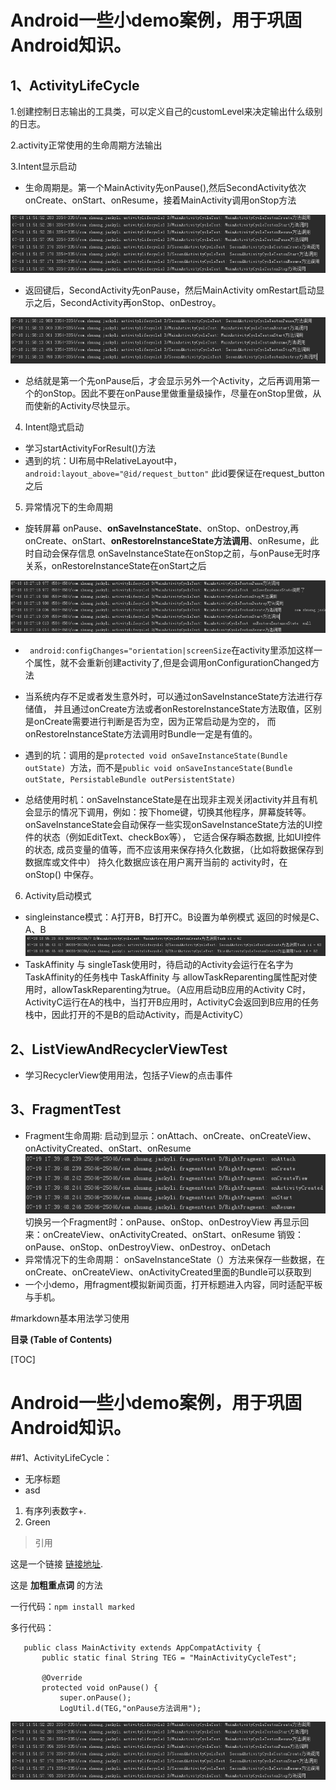 # Android一些小demo案例，用于巩固Android知识。
## 1、ActivityLifeCycle

1.创建控制日志输出的工具类，可以定义自己的customLevel来决定输出什么级别的日志。

2.activity正常使用的生命周期方法输出

3.Intent显示启动
* 生命周期是。第一个MainActivity先onPause(),然后SecondActivity依次onCreate、onStart、onResume，接着MainActivity调用onStop方法

![启动第二个Activity](https://github.com/zhuangshaoBryant/MyAndroidProject/raw/master/Screenshots/1.png)

* 返回键后，SecondActivity先onPause，然后MainActivity omRestart启动显示之后，SecondActivity再onStop、onDestroy。

![返回到第一个Activity](https://github.com/zhuangshaoBryant/MyAndroidProject/raw/master/Screenshots/2.png)

* 总结就是第一个先onPause后，才会显示另外一个Activity，之后再调用第一个的onStop。因此不要在onPause里做重量级操作，尽量在onStop里做，从而使新的Activity尽快显示。

4. Intent隐式启动
* 学习startActivityForResult()方法
* 遇到的坑：UI布局中RelativeLayout中， `android:layout_above="@id/request_button"` 此id要保证在request_button之后

5. 异常情况下的生命周期
* 旋转屏幕 onPause、**onSaveInstanceState**、onStop、onDestroy,再onCreate、onStart、**onRestoreInstanceState方法调用**、onResume，此时自动会保存信息
onSaveInstanceState在onStop之前，与onPause无时序关系，onRestoreInstanceState在onStart之后

![异常销毁时生命周期](https://github.com/zhuangshaoBryant/MyAndroidProject/raw/master/Screenshots/3.png)
* ` android:configChanges="orientation|screenSize`在activity里添加这样一个属性，就不会重新创建activity了,但是会调用onConfigurationChanged方法
* 当系统内存不足或者发生意外时，可以通过onSaveInstanceState方法进行存储值，
并且通过onCreate方法或者onRestoreInstanceState方法取值，区别是onCreate需要进行判断是否为空，因为正常启动是为空的，
而onRestoreInstanceState方法调用时Bundle一定是有值的。

* 遇到的坑：调用的是`protected void onSaveInstanceState(Bundle outState) `方法，而不是`public void onSaveInstanceState(Bundle outState, PersistableBundle outPersistentState) `

* 总结使用时机：onSaveInstanceState是在出现非主观关闭activity并且有机会显示的情况下调用，例如：按下home键，切换其他程序，屏幕旋转等。
onSaveInstanceState会自动保存一些实现onSaveInstanceState方法的UI控件的状态（例如EditText、checkBox等），
它适合保存瞬态数据, 比如UI控件的状态, 成员变量的值等，而不应该用来保存持久化数据，（比如将数据保存到数据库或文件中）
持久化数据应该在用户离开当前的 activity时，在 onStop() 中保存。


6. Activity启动模式
* singleinstance模式：A打开B，B打开C。B设置为单例模式
返回的时候是C、A、B
![异常销毁时生命周期](https://github.com/zhuangshaoBryant/MyAndroidProject/raw/master/Screenshots/4.png)
* TaskAffinity 与 singleTask使用时，待启动的Activity会运行在名字为TaskAffinity的任务栈中
TaskAffinity 与 allowTaskReparenting属性配对使用时，allowTaskReparenting为true。（A应用启动B应用的Activity C时，
ActivityC运行在A的栈中，当打开B应用时，ActivityC会返回到B应用的任务栈中，因此打开的不是B的启动Activity，而是ActivityC）

## 2、ListViewAndRecyclerViewTest
* 学习RecyclerView使用用法，包括子View的点击事件
## 3、FragmentTest
* Fragment生命周期:
启动到显示：onAttach、onCreate、onCreateView、onActivityCreated、onStart、onResume
![异常销毁时生命周期](https://github.com/zhuangshaoBryant/MyAndroidProject/raw/master/Screenshots/5.png)
切换另一个Fragment时：onPause、onStop、onDestroyView
再显示回来：onCreateView、onActivityCreated、onStart、onResume
销毁：onPause、onStop、onDestroyView、onDestroy、onDetach
* 异常情况下的生命周期：
onSaveInstanceState（）方法来保存一些数据，在onCreate、onCreateView、onActivityCreated里面的Bundle可以获取到
* 一个小demo，用fragment模拟新闻页面，打开标题进入内容，同时适配平板与手机。

#markdown基本用法学习使用


**目录 (Table of Contents)**

[TOC]

# Android一些小demo案例，用于巩固Android知识。
##1、ActivityLifeCycle：
* 无序标题
* asd
1. 有序列表数字+.
2. Green

>引用

这是一个链接 [链接地址](http://example.com/).

这是 **加粗重点词** 的方法

一行代码：`npm install marked`

多行代码：
```
   public class MainActivity extends AppCompatActivity {
       public static final String TEG = "MainActivityCycleTest";
   
       @Override
       protected void onPause() {
           super.onPause();
           LogUtil.d(TEG,"onPause方法调用");

```
   
![测试图片](https://github.com/zhuangshaoBryant/MyAndroidProject/raw/master/Screenshots/1.png)